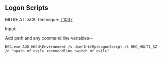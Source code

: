 ## Logon Scripts

MITRE ATT&CK Technique: [T1037](https://attack.mitre.org/wiki/Technique/T1037)


Input:

Add path and any command line variables--

    REG.exe ADD HKCU\Environment /v UserInitMprLogonScript /t REG_MULTI_SZ /d "<path of evil> <commandline switch of evil>"
